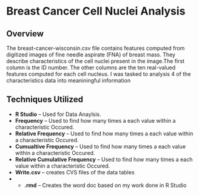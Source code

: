 # Breast Cancer Cell Nuclei Analysis

## Overview
The breast-cancer-wisconsin.csv file contains features computed from digitized images of fine needle aspirate
(FNA) of breast mass. They describe characteristics of the cell nuclei present in the image.The first column is the 
ID number. The other columns are the ten real-valued features computed for each cell nucleus. I was tasked to analysis 
4 of the characteristics data into meaniningful information 

## Techniques Utilized
- **R Studio** – Used for Data Anaylsis.
- **Frequency** – Used to find how many times a each value within a characteristic Occured.
- **Relative Frequency** – Used to find how many times a each value within a characteristic Occured.
- **Cumualtive Frequency** – Used to find how many times a each value within a characteristic Occured.
- **Relative Cumulative Frequency** – Used to find how many times a each value within a characteristic Occured.
- **Write.csv** – creates CVS files of the data tables
- - **.rmd** – Creates the word doc based on my work done in R Studio


